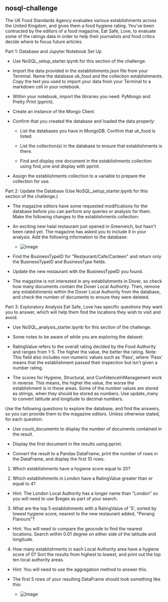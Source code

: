 ## nosql-challenge

The UK Food Standards Agency evaluates various establishments across the United Kingdom, and gives them a food hygiene rating. You've been contracted by the editors of a food magazine, Eat Safe, Love, to evaluate some of the ratings data in order to help their journalists and food critics decide where to focus future articles.

Part 1: Database and Jupyter Notebook Set Up

- Use NoSQL_setup_starter.ipynb for this section of the challenge.

- Import the data provided in the establishments.json file from your Terminal. Name the database uk_food and the collection establishments. Copy the text you used to import your data from your Terminal to a markdown cell in your notebook.

- Within your notebook, import the libraries you need: PyMongo and Pretty Print (pprint).

- Create an instance of the Mongo Client.

- Confirm that you created the database and loaded the data properly:

  - List the databases you have in MongoDB. Confirm that uk_food is listed.

  - List the collection(s) in the database to ensure that establishments is there.

  - Find and display one document in the establishments collection using find_one and display with pprint.

- Assign the establishments collection to a variable to prepare the collection for use.

Part 2: Update the Database
(Use NoSQL_setup_starter.ipynb for this section of the challenge.)

- The magazine editors have some requested modifications for the database before you can perform any queries or analysis for them. Make the following changes to the establishments collection:

- An exciting new halal restaurant just opened in Greenwich, but hasn't been rated yet. The magazine has asked you to include it in your analysis. Add the following information to the database:
  - ![image](https://user-images.githubusercontent.com/94163197/226769417-b14441d6-6330-4f6c-94f2-6706857a245d.png)

- Find the BusinessTypeID for "Restaurant/Cafe/Canteen" and return only the BusinessTypeID and BusinessType fields.

- Update the new restaurant with the BusinessTypeID you found.

- The magazine is not interested in any establishments in Dover, so check how many documents contain the Dover Local Authority. Then, remove any establishments within the Dover Local Authority from the database, and check the number of documents to ensure they were deleted.

Part 3: Exploratory Analysis
Eat Safe, Love has specific questions they want you to answer, which will help them find the locations they wish to visit and avoid.

- Use NoSQL_analysis_starter.ipynb for this section of the challenge.

- Some notes to be aware of while you are exploring the dataset:

- RatingValue refers to the overall rating decided by the Food Authority and ranges from 1-5. The higher the value, the better the rating. Note: This field also includes non-numeric values such as 'Pass', where 'Pass' means that the establishment passed their inspection but isn't given a number rating.

- The scores for Hygiene, Structural, and ConfidenceInManagement work in reverse. This means, the higher the value, the worse the establishment is in these areas.
Some of the number values are stored as strings, when they should be stored as numbers. Use update_many to convert latitude and longitude to decimal numbers.

Use the following questions to explore the database, and find the answers, so you can provide them to the magazine editors.
Unless otherwise stated, for each question:

- Use count_documents to display the number of documents contained in the result.

- Display the first document in the results using pprint.

- Convert the result to a Pandas DataFrame, print the number of rows in the DataFrame, and display the first 10 rows.

1. Which establishments have a hygiene score equal to 20?

2. Which establishments in London have a RatingValue greater than or equal to 4?

  - Hint: The London Local Authority has a longer name than "London" so you will need to use $regex as part of your search.

3. What are the top 5 establishments with a RatingValue of '5', sorted by lowest hygiene score, nearest to the new restaurant added, "Penang Flavours"?

  - Hint: You will need to compare the geocode to find the nearest locations. Search within 0.01 degree on either side of the latitude and longitude.

4. How many establishments in each Local Authority area have a hygiene score of 0? Sort the results from highest to lowest, and print out the top ten local authority areas.

  - Hint: You will need to use the aggregation method to answer this.

- The first 5 rows of your resulting DataFrame should look something like this:
  - ![image](https://user-images.githubusercontent.com/94163197/226769639-ae3baff1-993a-4ba1-84f3-a9fbd43994ff.png)

